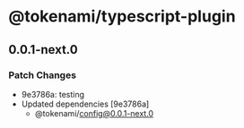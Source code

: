 # @tokenami/typescript-plugin

## 0.0.1-next.0

### Patch Changes

- 9e3786a: testing
- Updated dependencies [9e3786a]
  - @tokenami/config@0.0.1-next.0

